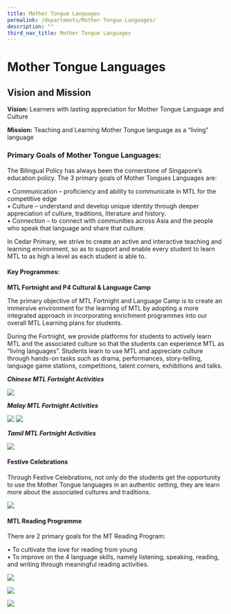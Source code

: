 ```yaml
---
title: Mother Tongue Languages
permalink: /departments/Mother-Tongue-Languages/
description: ""
third_nav_title: Mother Tongue Languages
---
```

# **Mother Tongue Languages**

## Vision and Mission

**Vision:**
Learners with lasting appreciation for Mother Tongue Language and Culture

**Mission:**
Teaching and Learning Mother Tongue language as a “living” language

### Primary Goals of Mother Tongue Languages:

The Bilingual Policy has always been the cornerstone of Singapore’s education policy. The 3 primary goals of Mother Tongues Languages are:

•	Communication – proficiency and ability to communicate in MTL for the competitive edge    
•	Culture – understand and develop unique identity through deeper appreciation of culture, traditions, literature and history.  
•	Connection – to connect with communities across Asia and the people who speak that language and share that culture.

In Cedar Primary, we strive to create an active and interactive teaching and learning environment, so as to support and enable every student to learn MTL to as high a level as each student is able to.

#### Key Programmes:

**MTL Fortnight and P4 Cultural & Language Camp**

The primary objective of MTL Fortnight and Language Camp is to create an immersive environment for the learning of MTL by adopting a more integrated approach in incorporating enrichment programmes into our overall MTL Learning plans for students.

During the Fortnight, we provide platforms for students to actively learn MTL and the associated culture so that the students can experience MTL as “living languages”. Students learn to use MTL and appreciate culture through hands-on tasks such as drama, performances, story-telling, language game stations, competitions, talent corners, exhibitions and talks.

***Chinese MTL Fortnight Activities***

![](/images/chinese1.png)

***Malay MTL Fortnight Activities***

![](/images/malay1.png)
![](/images/malay2.png)

***Tamil  MTL Fortnight Activities***

![](/images/tamil1.png)

#### Festive Celebrations

Through Festive Celebrations, not only do the students get the opportunity to use the Mother Tongue languages in an authentic setting, they are learn more about the associated cultures and traditions.

![](/images/festive1.png)

#### MTL Reading Programme

There are 2 primary goals for the MT Reading Program:

•	To cultivate the love for reading from young  
•	To improve on the 4 language skills, namely listening, speaking, reading, and writing through meaningful reading activities.

![](/images/mtllp1.png)

![](/images/mtlmp1.png)

![](/images/mtlup1.png)


